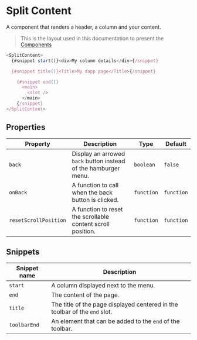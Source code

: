 # Split Content

A component that renders a header, a column and your content.

> This is the layout used in this documentation to present the [Components](/components)

```javascript
<SplitContent>
  {#snippet start()}<div>My column details</div>{/snippet}

  {#snippet title()}<Title>My dapp page</Title>{/snippet}

    {#snippet end()}
      <main>
        <slot />
      </main>
    {/snippet}
</SplitContent>
```

## Properties

| Property              | Description                                                     | Type       | Default    |
| --------------------- | --------------------------------------------------------------- | ---------- |------------|
| `back`                | Display an arrowed `back` button instead of the hamburger menu. | `boolean`  | `false`    |
| `onBack`              | A function to call when the back button is clicked.             | `function` | `function` |
| `resetScrollPosition` | A function to reset the scrollable content scroll position.     | `function` | `function` |

## Snippets

| Snippet name | Description                                                                |
| ------------ | -------------------------------------------------------------------------- |
| `start`      | A column displayed next to the menu.                                       |
| `end`        | The content of the page.                                                   |
| `title`      | The title of the page displayed centered in the toolbar of the `end` slot. |
| `toolbarEnd` | An element that can be added to the `end` of the toolbar.                  |
